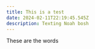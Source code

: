 ```yaml
---
title: This is a test
date: 2024-02-11T22:19:45.545Z
description: Texting Noah bosh
---
```

These are the words
